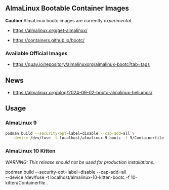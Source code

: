 ## AlmaLinux Bootable Container Images

**Caution** AlmaLinux bootc images are currently *experimental*

- https://almalinux.org/get-almalinux/

- https://containers.github.io/bootc/

### Available Official Images

- https://quay.io/repository/almalinuxorg/almalinux-bootc?tab=tags

## News

- https://almalinux.org/blog/2024-09-02-bootc-almalinux-heliumos/

## Usage

### AlmaLinux 9

```sh
podman build --security-opt=label=disable --cap-add=all \
  --device /dev/fuse -t localhost/almalinux-9-bootc -f 9/Containerfile .
```

### AlmaLinux 10 Kitten

*WARNING: This release should not be used for production installations.*

podman build --security-opt=label=disable --cap-add=all \
  --device /dev/fuse -t localhost/almalinux-10-kitten-bootc -f 10-kitten/Containerfile .
